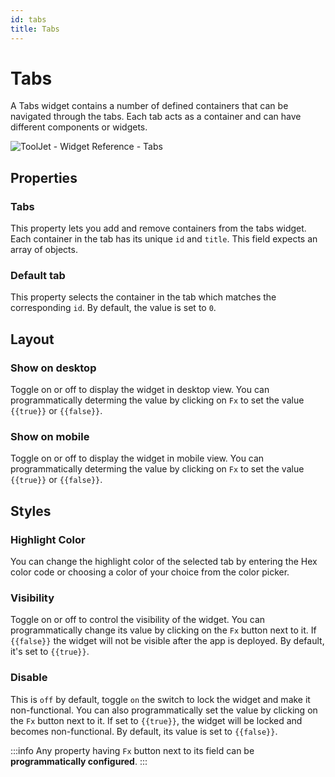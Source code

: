 ```yaml
---
id: tabs
title: Tabs
---
```

# Tabs

A Tabs widget contains a number of defined containers that can be navigated through the tabs. Each tab acts as a container and can have different components or widgets.

<div style={{textAlign: 'center'}}>

![ToolJet - Widget Reference - Tabs](/img/widgets/tabs/tabs.png)

</div>

## Properties

### Tabs

This property lets you add and remove containers from the tabs widget. Each container in the tab has its unique `id` and `title`. This field expects an array of objects.

### Default tab

This property selects the container in the tab which matches the corresponding `id`. By default, the value is set to `0`. 

## Layout

### Show on desktop

Toggle on or off to display the widget in desktop view. You can programmatically determing the value by clicking on `Fx` to set the value `{{true}}` or `{{false}}`.
### Show on mobile

Toggle on or off to display the widget in mobile view. You can programmatically determing the value by clicking on `Fx` to set the value `{{true}}` or `{{false}}`.

## Styles

### Highlight Color

You can change the highlight color of the selected tab by entering the Hex color code or choosing a color of your choice from the color picker.

### Visibility

Toggle on or off to control the visibility of the widget. You can programmatically change its value by clicking on the `Fx` button next to it. If `{{false}}` the widget will not be visible after the app is deployed. By default, it's set to `{{true}}`.

### Disable

This is `off` by default, toggle `on` the switch to lock the widget and make it non-functional. You can also programmatically set the value by clicking on the `Fx` button next to it. If set to `{{true}}`, the widget will be locked and becomes non-functional. By default, its value is set to `{{false}}`.

:::info
Any property having `Fx` button next to its field can be **programmatically configured**.
:::